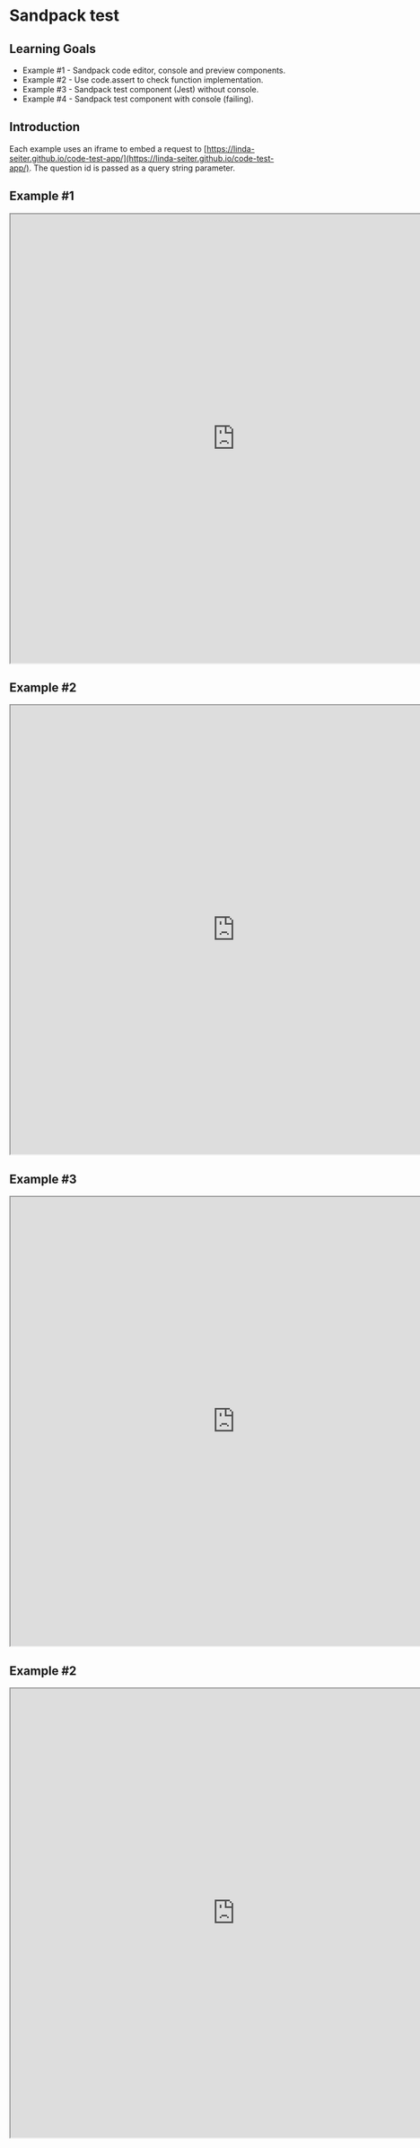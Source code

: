# Sandpack test

## Learning Goals

- Example #1 - Sandpack code editor, console and preview components.
- Example #2 - Use code.assert to check function implementation.
- Example #3 - Sandpack test component (Jest) without console.
- Example #4 - Sandpack test component with console (failing).

## Introduction

Each example uses an iframe to embed a request to
[https://linda-seiter.github.io/code-test-app/](https://linda-seiter.github.io/code-test-app/).
The question id is passed as a query string parameter.

## Example #1

<iframe width="800" height="800" src="https://linda-seiter.github.io/code-test-app"></iframe>

## Example #2

<iframe width="800" height="800" src="https://linda-seiter.github.io/code-test-app/?question_id=q01"></iframe>

## Example #3

<iframe width="800" height="800" src="https://linda-seiter.github.io/code-test-app/?question_id=q02"></iframe>

## Example #2

<iframe width="800" height="800" src="https://linda-seiter.github.io/code-test-app/?question_id=q04"></iframe>

